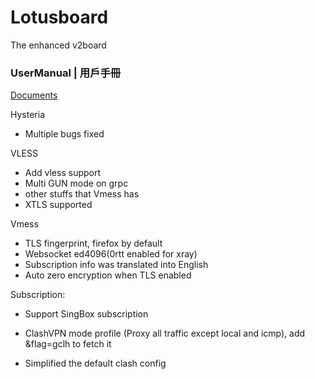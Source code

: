 # Lotusboard

The enhanced v2board

### UserManual | 用戶手冊

[Documents](https://lotusnetwork.github.io)

Hysteria
 - Multiple bugs fixed

VLESS
 - Add vless support
 - Multi GUN mode on grpc
 - other stuffs that Vmess has
 - XTLS supported

Vmess 
 - TLS fingerprint, firefox by default
 - Websocket ed4096(0rtt enabled for xray)
 - Subscription info was translated into English
 - Auto zero encryption when TLS enabled
 

Subscription:

 - Support SingBox subscription

 - ClashVPN mode profile (Proxy all traffic except local and icmp), add &flag=gclh to fetch it

 - Simplified the default clash config
